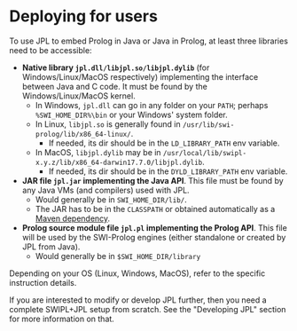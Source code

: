 # Deploying for users

To use JPL to embed Prolog in Java or Java in Prolog, at least three libraries need to be accessible:

* **Native library `jpl.dll/libjpl.so/libjpl.dylib`** (for Windows/Linux/MacOS respectively) implementing the interface between Java and C code. It must be found by the Windows/Linux/MacOS kernel.
    * In Windows, `jpl.dll` can go in any folder on your `PATH`; perhaps `%SWI_HOME_DIR%\bin` or your Windows' system folder.
    * In Linux, `libjpl.so` is generally  found in `/usr/lib/swi-prolog/lib/x86_64-linux/`. 
        * If needed, its dir should be in the `LD_LIBRARY_PATH` env variable.
    * In MacOS, `libjpl.dylib` may be in `/usr/local/lib/swipl-x.y.z/lib/x86_64-darwin17.7.0/libjpl.dylib`. 
        *  If needed, its dir should be in the `DYLD_LIBRARY_PATH` env variable.
* **JAR file `jpl.jar` implementing the Java API**. This file must be found by any Java VMs (and compilers) used with JPL. 
     * Would generally be in `SWI_HOME_DIR/lib/`.
     * The JAR has to be in the `CLASSPATH` or obtained automatically as a [Maven dependency](DeploymentJava).
* **Prolog source module file `jpl.pl` implementing the Prolog API**. This file will be used by the SWI-Prolog engines (either standalone or created by JPL from Java).
    * Would generally be in `$SWI_HOME_DIR/library`

Depending on your OS (Linux, Windows, MacOS), refer to the specific instruction details.

If you are interested to modify or develop JPL further, then you need a complete SWIPL+JPL setup from scratch. See the "Developing JPL" section for more information on that.

